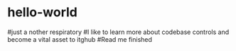# hello-world
#just a nother respiratory
#I like to learn more about codebase controls and become a vital asset to itghub
#Read me finished
